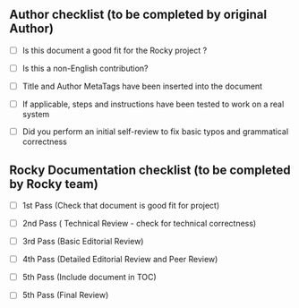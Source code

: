 ## Author checklist (to be completed by original Author)
- [ ] Is this document a good fit for the Rocky project ?
- [ ] Is this a non-English contribution? 
- [ ] Title and Author MetaTags have been inserted into the document 
- [ ] If applicable, steps and instructions have been tested to work on a real system
- [ ] Did you perform an initial self-review to fix basic typos and grammatical correctness


## Rocky Documentation checklist  (to be completed by Rocky team) 
- [ ] 1st Pass (Check that document is good fit for project)
- [ ] 2nd Pass ( Technical Review - check for technical correctness) 
- [ ] 3rd Pass (Basic Editorial Review)
- [ ] 4th Pass (Detailed Editorial Review and Peer Review)
- [ ] 5th Pass (Include document in TOC)
- [ ] 5th Pass (Final Review)

